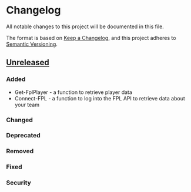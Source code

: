# Changelog
All notable changes to this project will be documented in this file.

The format is based on [Keep a Changelog](https://keepachangelog.com/en/1.0.0/),
and this project adheres to [Semantic Versioning](https://semver.org/spec/v2.0.0.html).

## [Unreleased]
### Added
- Get-FplPlayer - a function to retrieve player data
- Connect-FPL - a function to log into the FPL API to retrieve data about your team

### Changed

### Deprecated

### Removed

### Fixed

### Security

[Unreleased]: https://github.com/sk82jack/PSFPL/compare/1.0.0...HEAD

